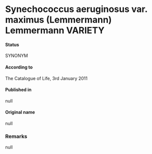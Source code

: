 # Synechococcus aeruginosus var. maximus (Lemmermann) Lemmermann VARIETY

#### Status
SYNONYM

#### According to
The Catalogue of Life, 3rd January 2011

#### Published in
null

#### Original name
null

### Remarks
null